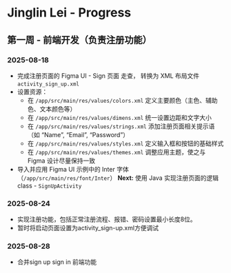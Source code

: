 # Jinglin Lei - Progress
## 第一周 - 前端开发（负责注册功能）
### 2025-08-18
- 完成注册页面的 Figma UI - Sign 页面 走查， 转换为 XML 布局文件 `activity_sign_up.xml`
- 设置资源：
    - 在 `/app/src/main/res/values/colors.xml` 定义主要颜色（主色、辅助色、文本颜色等）
    - 在 `/app/src/main/res/values/dimens.xml` 统一设置边距和文字大小
    - 在 `/app/src/main/res/values/strings.xml` 添加注册页面相关提示语（如 “Name”, “Email”, “Password”）
    - 在 `/app/src/main/res/values/styles.xml` 定义输入框和按钮的基础样式
    - 在 `/app/src/main/res/values/themes.xml` 调整应用主题，使之与 Figma 设计尽量保持一致
- 导入并应用 Figma UI 示例中的 Inter 字体（`/app/src/main/res/font/Inter`）
**Next:** 使用 Java 实现注册页面的逻辑class -  `SignUpActivity` 

### 2025-08-24
- 实现注册功能，包括正常注册流程、报错、密码设置最小长度8位。
- 暂时将启动页面设置为activity_sign-up.xml方便调试

### 2025-08-28
- 合并sign up sign in 前端功能